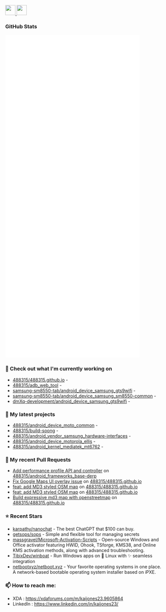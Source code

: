 <p align="left">
  <a href="https://www.github.com/488315" target="_blank" rel="noreferrer">
    <picture>
      <source media="(prefers-color-scheme: dark)" srcset="https://raw.githubusercontent.com/danielcranney/readme-generator/main/public/icons/socials/github-dark.svg" />
      <source media="(prefers-color-scheme: light)" srcset="https://raw.githubusercontent.com/danielcranney/readme-generator/main/public/icons/socials/github.svg" />
      <img src="https://raw.githubusercontent.com/danielcranney/readme-generator/main/public/icons/socials/github.svg" width="32" height="32" />
    </picture>
  </a>
  <a href="https://www.linkedin.com/in/kaijones23/" target="_blank" rel="noreferrer">
    <picture>
      <source media="(prefers-color-scheme: dark)" srcset="https://raw.githubusercontent.com/danielcranney/readme-generator/main/public/icons/socials/linkedin-dark.svg" />
      <source media="(prefers-color-scheme: light)" srcset="https://raw.githubusercontent.com/danielcranney/readme-generator/main/public/icons/socials/linkedin.svg" />
      <img src="https://raw.githubusercontent.com/danielcranney/readme-generator/main/public/icons/socials/linkedin.svg" width="32" height="32" />
    </picture>
  </a>
</p>

### GitHub Stats

<p align="left"><img src="https://raw.githubusercontent.com/488315/488315/refs/heads/master/github-metrics.svg" /></p>

### 👷 Check out what I'm currently working on

- [488315/488315.github.io](https://github.com/488315/488315.github.io) - 
- [488315/adb_web_tool](https://github.com/488315/adb_web_tool) - 
- [samsung-sm8550-tab/android_device_samsung_gts9wifi](https://github.com/samsung-sm8550-tab/android_device_samsung_gts9wifi) - 
- [samsung-sm8550-tab/android_device_samsung_sm8550-common](https://github.com/samsung-sm8550-tab/android_device_samsung_sm8550-common) - 
- [dmXq-development/android_device_samsung_gts9wifi](https://github.com/dmXq-development/android_device_samsung_gts9wifi) - 

### 🌱 My latest projects

- [488315/android_device_moto_common](https://github.com/488315/android_device_moto_common) - 
- [488315/build-soong](https://github.com/488315/build-soong) - 
- [488315/android_vendor_samsung_hardware-interfaces](https://github.com/488315/android_vendor_samsung_hardware-interfaces) - 
- [488315/android_device_motorola_ellis](https://github.com/488315/android_device_motorola_ellis) - 
- [488315/android_kernel_mediatek_mt6762](https://github.com/488315/android_kernel_mediatek_mt6762) - 

### 🔨 My recent Pull Requests

- [Add performance profile API and controller](https://github.com/488315/android_frameworks_base-derp/pull/1) on [488315/android_frameworks_base-derp](https://github.com/488315/android_frameworks_base-derp)
- [Fix Google Maps UI overlay issue](https://github.com/488315/488315.github.io/pull/5) on [488315/488315.github.io](https://github.com/488315/488315.github.io)
- [feat: add MD3 styled OSM map](https://github.com/488315/488315.github.io/pull/4) on [488315/488315.github.io](https://github.com/488315/488315.github.io)
- [feat: add MD3 styled OSM map](https://github.com/488315/488315.github.io/pull/3) on [488315/488315.github.io](https://github.com/488315/488315.github.io)
- [Build expressive md3 map with openstreetmap](https://github.com/488315/488315.github.io/pull/2) on [488315/488315.github.io](https://github.com/488315/488315.github.io)

### ⭐ Recent Stars

- [karpathy/nanochat](https://github.com/karpathy/nanochat) - The best ChatGPT that $100 can buy.
- [getsops/sops](https://github.com/getsops/sops) - Simple and flexible tool for managing secrets
- [massgravel/Microsoft-Activation-Scripts](https://github.com/massgravel/Microsoft-Activation-Scripts) - Open-source Windows and Office activator featuring HWID, Ohook, TSforge, KMS38, and Online KMS activation methods, along with advanced troubleshooting.
- [TibixDev/winboat](https://github.com/TibixDev/winboat) - Run Windows apps on 🐧 Linux with ✨ seamless integration
- [netbootxyz/netboot.xyz](https://github.com/netbootxyz/netboot.xyz) - Your favorite operating systems in one place.  A network-based bootable operating system installer based on iPXE.

### 📫 How to reach me:
  - XDA       : <https://xdaforums.com/m/kaijones23.9605864>
  - LinkedIn  : <https://www.linkedin.com/in/kaijones23/>
